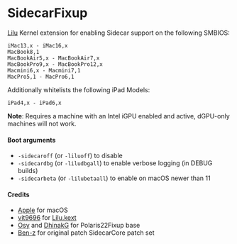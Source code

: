 SidecarFixup
==============

[Lilu](https://github.com/acidanthera/Lilu) Kernel extension for enabling Sidecar support on the following SMBIOS:

```
iMac13,x - iMac16,x
MacBook8,1
MacBookAir5,x - MacBookAir7,x
MacBookPro9,x - MacBookPro12,x
Macmini6,x - Macmini7,1
MacPro5,1 - MacPro6,1
```

Additionally whitelists the following iPad Models:

```
iPad4,x - iPad6,x
```

**Note**: Requires a machine with an Intel iGPU enabled and active, dGPU-only machines will not work.

#### Boot arguments

- `-sidecaroff` (or `-liluoff`) to disable
- `-sidecardbg` (or `-liludbgall`) to enable verbose logging (in DEBUG builds)
- `-sidecarbeta` (or `-lilubetaall`) to enable on macOS newer than 11

#### Credits

- [Apple](https://www.apple.com) for macOS  
- [vit9696](https://github.com/vit9696) for [Lilu.kext](https://github.com/vit9696/Lilu)
- [Osy](https://github.com/Osy/Polaris22Fixup/) and [DhinakG](https://github.com/dhinakg/Polaris22Fixup/) for Polaris22Fixup base
- [Ben-z](https://github.com/ben-z/free-sidecar) for original patch SidecarCore patch set
